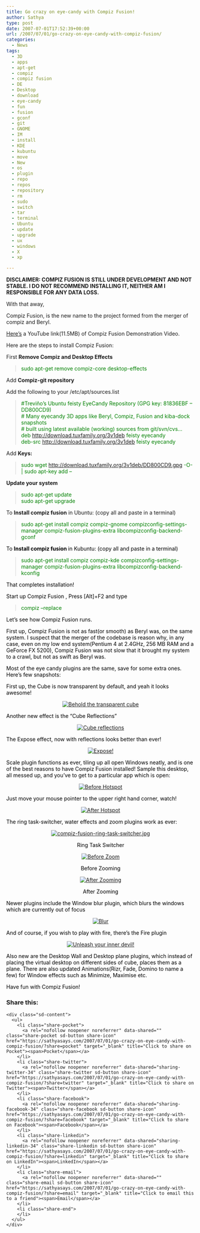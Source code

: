 ```yaml
---
title: Go crazy on eye-candy with Compiz Fusion!
author: Sathya
type: post
date: 2007-07-01T17:52:39+00:00
url: /2007/07/01/go-crazy-on-eye-candy-with-compiz-fusion/
categories:
  - News
tags:
  - 3D
  - apps
  - apt-get
  - compiz
  - compiz fusion
  - DE
  - Desktop
  - download
  - eye-candy
  - fun
  - fusion
  - gconf
  - git
  - GNOME
  - IM
  - install
  - KDE
  - kubuntu
  - move
  - New
  - os
  - plugin
  - repo
  - repos
  - repository
  - rm
  - sudo
  - switch
  - tar
  - terminal
  - Ubuntu
  - update
  - upgrade
  - ux
  - windows
  - X
  - xp

---
```

**DISCLAIMER: COMPIZ FUSION IS STILL UNDER DEVELOPMENT AND NOT STABLE. I DO NOT RECOMMEND INSTALLING IT, NEITHER AM I RESPONSIBLE FOR ANY DATA LOSS.**

With that away,
  
Compiz Fusion, is the new name to the project formed from the merger of compiz and Beryl.

[Here&#8217;s][1] a YouTube link(11.5MB) of Compiz Fusion Demonstration Video.

Here are the steps to install Compiz Fusion:

First **Remove Compiz and Desktop Effects**

> <font color="#008000">sudo apt-get remove compiz-core desktop-effects</font>

Add **Compiz-git repository**

Add the following to your /etc/apt/sources.list

> <font color="#008000">#Treviño&#8217;s Ubuntu feisty EyeCandy Repository (GPG key: 81836EBF &#8211; DD800CD9)<br /> <font color="#008000"># Many eyecandy 3D apps like Beryl, Compiz, Fusion and kiba-dock snapshots<br /> <font color="#008000"># built using latest available (working) sources from git/svn/cvs&#8230;</font><br /> <font color="#008000">deb http://download.tuxfamily.org/3v1deb feisty eyecandy</font><br /> <font color="#008000">deb-src http://download.tuxfamily.org/3v1deb feisty eyecandy</font> </font></font>

Add **Keys:**

> <font color="#008000"><font color="#008000"><font color="#008000">sudo wget http://download.tuxfamily.org/3v1deb/DD800CD9.gpg -O- | sudo apt-key add &#8211;</font> </font></font>

**Update your system**

> <font color="#008000"><font color="#008000"><font color="#008000">sudo apt-get update</font><br /> <font color="#008000">sudo apt-get upgrade</font> </font></font>

To **Install compiz fusion** in Ubuntu: (copy all and paste in a terminal)

> <font color="#008000"><font color="#008000"><font color="#008000">sudo apt-get install compiz compiz-gnome compizconfig-settings-manager compiz-fusion-plugins-extra libcompizconfig-backend-gconf</font> </font></font>

<font color="#000000">To <strong>Install compiz fusion </strong>in Kubuntu: (copy all and paste in a terminal)</font>

> <font color="#008000"><font color="#008000"><font color="#008000">sudo apt-get install compiz compiz-kde compizconfig-settings-manager compiz-fusion-plugins-extra libcompizconfig-backend-kconfig</font></font></font>

<font color="#000000">That completes installation!</font>

<font color="#000000">Start up Compiz Fusion , Press [Alt]+F2 and type</font>

> <font color="#008000"><font color="#008000"><font color="#008000">compiz &#8211;replace</font></font></font>

<font color="#000000">Let&#8217;s see how Compiz Fusion runs.</font>

<font color="#000000">First up, Compiz Fusion is not as fast(or smooth) as Beryl was, on the same system. I suspect that the merger of the codebase is reason why, in any case, even on my low end system(Pentium 4 at 2.4GHz, 256 MB RAM and a GeForce FX 5200), Compiz Fusion was not slow that it brought my system to a crawl, but not as swift as Beryl was.</font>

<font color="#000000">Most of the eye candy plugins are the same, save for some extra ones. Here&#8217;s few snapshots:</font>

<font color="#000000">First up, the Cube is now transparent by default, and yeah it looks awesome!</font>

<p style="text-align:center;">
  <font color="#000000"><a href="https://i2.wp.com/sathyasays.wordpress.com/files/2007/07/compiz-fusion-transparent-cube.jpg" title="Behold the transparent cube"><img src="https://i1.wp.com/sathyasays.wordpress.com/files/2007/07/compiz-fusion-transparent-cube.thumbnail.jpg?w=740" alt="Behold the transparent cube" data-recalc-dims="1" /></a></font>
</p>

<font color="#000000">Another new effect is the &#8220;Cube Reflections&#8221;</font>

<p style="text-align:center;">
  <font color="#000000"><a href="https://i0.wp.com/sathyasays.wordpress.com/files/2007/07/compizfusion-cubereflection.jpg" title="Cube reflections"><img src="https://i0.wp.com/sathyasays.wordpress.com/files/2007/07/compizfusion-cubereflection.thumbnail.jpg?w=740" alt="Cube reflections" data-recalc-dims="1" /></a></font>
</p>

<font color="#000000">The Expose effect, now with reflections looks better than ever!</font>

<p style="text-align:center;">
  <font color="#000000"><a href="https://i1.wp.com/sathyasays.wordpress.com/files/2007/07/compiz-fusion-expose.jpg" title="Expose!"><img src="https://i2.wp.com/sathyasays.wordpress.com/files/2007/07/compiz-fusion-expose.thumbnail.jpg?w=740" alt="Expose!" data-recalc-dims="1" /></a></font>
</p>

<font color="#000000">Scale plugin functions as ever, tiling up all open Windows neatly, and is one of the best reasons to have Compiz Fusion installed! Sample this desktop, all messed up, and you&#8217;ve to get to a particular app which is open:</font>

<p style="text-align:center;">
  <font color="#000000"><a href="https://i1.wp.com/sathyasays.wordpress.com/files/2007/07/compiz-fusion-hotspot-before.jpg" title="Before Hotspot"><img src="https://i1.wp.com/sathyasays.wordpress.com/files/2007/07/compiz-fusion-hotspot-before.thumbnail.jpg?w=740" alt="Before Hotspot" data-recalc-dims="1" /></a></font>
</p>

<font color="#000000">Just move your mouse pointer to the upper right hand corner, watch!</font>

<p style="text-align:center;">
  <font color="#000000"><a href="https://i2.wp.com/sathyasays.wordpress.com/files/2007/07/compiz-fusion-hotspot-after.jpg" title="After Hotspot"><img src="https://i2.wp.com/sathyasays.wordpress.com/files/2007/07/compiz-fusion-hotspot-after.thumbnail.jpg?w=740" alt="After Hotspot" data-recalc-dims="1" /></a></font>
</p>

<font color="#000000">The ring task-switcher, water effects and zoom plugins work as ever:</font>

<p style="text-align:center;">
  <font color="#000000"><a href="https://i2.wp.com/sathyasays.wordpress.com/files/2007/07/compiz-fusion-ring-task-switcher.jpg" title="compiz-fusion-ring-task-switcher.jpg"><img src="https://i1.wp.com/sathyasays.wordpress.com/files/2007/07/compiz-fusion-ring-task-switcher.thumbnail.jpg?w=740" alt="compiz-fusion-ring-task-switcher.jpg" data-recalc-dims="1" /></a></font>
</p>

<font color="#000000"><a href="http://sathyasays.wordpress.com/files/2007/07/compiz-fusion-zoom1.jpg" title="After Zooming"> </a></font>

<p align="center">
  <font color="#000000"> Ring Task Switcher</font>
</p>

<p align="center">
  <font color="#000000"><a href="https://i0.wp.com/sathyasays.wordpress.com/files/2007/07/compiz-fusion-no-zoom.jpg" title="Before Zoom"><img src="https://i0.wp.com/sathyasays.wordpress.com/files/2007/07/compiz-fusion-no-zoom.thumbnail.jpg?w=740" alt="Before Zoom" data-recalc-dims="1" /></a></font>
</p>

<p align="center">
  <font color="#000000">Before Zooming</font>
</p>

<p align="center">
  <font color="#000000"><a href="https://i1.wp.com/sathyasays.wordpress.com/files/2007/07/compiz-fusion-zoom1.jpg" title="After Zooming"><img src="https://i0.wp.com/sathyasays.wordpress.com/files/2007/07/compiz-fusion-zoom1.thumbnail.jpg?w=740" alt="After Zooming" data-recalc-dims="1" /></a></font>
</p>

<p align="center">
  <font color="#000000">After Zooming</font>
</p>

<font color="#000000">Newer plugins include the Window blur plugin, which blurs the windows which are currently out of focus</font>

<p style="text-align:center;">
  <font color="#000000"><a href="https://i2.wp.com/sathyasays.wordpress.com/files/2007/07/compiz-fusion-blur-windows.jpg" title="Blur"><img src="https://i2.wp.com/sathyasays.wordpress.com/files/2007/07/compiz-fusion-blur-windows.thumbnail.jpg?w=740" alt="Blur" data-recalc-dims="1" /></a></font>
</p>

<font color="#000000">And of course, if you wish to play with fire, there&#8217;s the Fire plugin</font>

<p style="text-align:center;">
  <font color="#000000"><a href="https://i2.wp.com/sathyasays.wordpress.com/files/2007/07/compiz-fusion-fire.jpg" title="Unleash your inner devil!"><img src="https://i1.wp.com/sathyasays.wordpress.com/files/2007/07/compiz-fusion-fire.thumbnail.jpg?w=740" alt="Unleash your inner devil!" data-recalc-dims="1" /></a></font>
</p>

<font color="#000000">Also new are the Desktop Wall and Desktop plane plugins, which instead of placing the virtual desktop on different sides of cube, places them as a plane. There are also updated Animations(Rizr, Fade, Domino to name a few) for Window effects such as Minimize, Maximise etc.</font>

<font color="#000000">Have fun with Compiz Fusion!</font>

<div class="sharedaddy sd-sharing-enabled">
  <div class="robots-nocontent sd-block sd-social sd-social-icon-text sd-sharing">
    <h3 class="sd-title">
      Share this:
    </h3>
    
    <div class="sd-content">
      <ul>
        <li class="share-pocket">
          <a rel="nofollow noopener noreferrer" data-shared="" class="share-pocket sd-button share-icon" href="https://sathyasays.com/2007/07/01/go-crazy-on-eye-candy-with-compiz-fusion/?share=pocket" target="_blank" title="Click to share on Pocket"><span>Pocket</span></a>
        </li>
        <li class="share-twitter">
          <a rel="nofollow noopener noreferrer" data-shared="sharing-twitter-34" class="share-twitter sd-button share-icon" href="https://sathyasays.com/2007/07/01/go-crazy-on-eye-candy-with-compiz-fusion/?share=twitter" target="_blank" title="Click to share on Twitter"><span>Twitter</span></a>
        </li>
        <li class="share-facebook">
          <a rel="nofollow noopener noreferrer" data-shared="sharing-facebook-34" class="share-facebook sd-button share-icon" href="https://sathyasays.com/2007/07/01/go-crazy-on-eye-candy-with-compiz-fusion/?share=facebook" target="_blank" title="Click to share on Facebook"><span>Facebook</span></a>
        </li>
        <li class="share-linkedin">
          <a rel="nofollow noopener noreferrer" data-shared="sharing-linkedin-34" class="share-linkedin sd-button share-icon" href="https://sathyasays.com/2007/07/01/go-crazy-on-eye-candy-with-compiz-fusion/?share=linkedin" target="_blank" title="Click to share on LinkedIn"><span>LinkedIn</span></a>
        </li>
        <li class="share-email">
          <a rel="nofollow noopener noreferrer" data-shared="" class="share-email sd-button share-icon" href="https://sathyasays.com/2007/07/01/go-crazy-on-eye-candy-with-compiz-fusion/?share=email" target="_blank" title="Click to email this to a friend"><span>Email</span></a>
        </li>
        <li class="share-end">
        </li>
      </ul>
    </div>
  </div>
</div>

 [1]: http://youtube.com/watch?v=E4Fbk52Mk1w